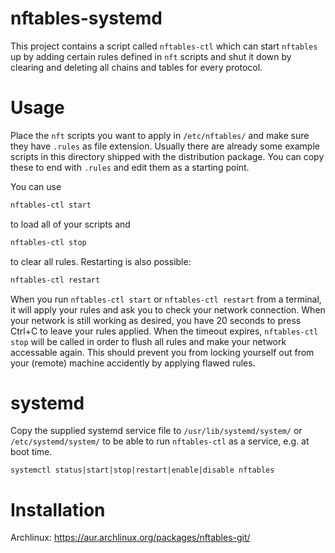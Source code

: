 nftables-systemd
================

This project contains a script called `nftables-ctl` which can start `nftables` up by adding certain rules defined in `nft` scripts and shut it down by clearing and deleting all chains and tables for every protocol.

Usage
=====

Place the `nft` scripts you want to apply in `/etc/nftables/` and make sure they have `.rules` as file extension. Usually there are already some example scripts in this directory shipped with the distribution package. You can copy these to end with `.rules` and edit them as a starting point.

You can use
```bash
nftables-ctl start
```
to load all of your scripts and
```bash
nftables-ctl stop
```
to clear all rules. Restarting is also possible:
```bash
nftables-ctl restart
```

When you run `nftables-ctl start` or `nftables-ctl restart` from a terminal, it will apply your rules and ask you to check your network connection. When your network is still working as desired, you have 20 seconds to press Ctrl+C to leave your rules applied. When the timeout expires, `nftables-ctl stop` will be called in order to flush all rules and make your network accessable again. This should prevent you from locking yourself out from your (remote) machine accidently by applying flawed rules.

systemd
=======

Copy the supplied systemd service file to `/usr/lib/systemd/system/` or `/etc/systemd/system/` to be able to run `nftables-ctl` as a service, e.g. at boot time.

```
systemctl status|start|stop|restart|enable|disable nftables
```

Installation
============

Archlinux: https://aur.archlinux.org/packages/nftables-git/
